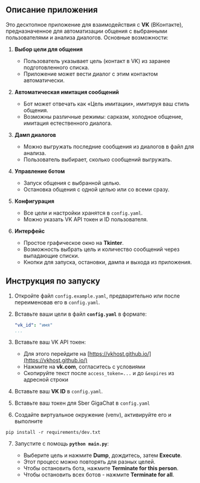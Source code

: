 ## Описание приложения

Это десктопное приложение для взаимодействия с **VK** (ВКонтакте), предназначенное для автоматизации общения с выбранными пользователями и анализа диалогов. Основные возможности:

1. **Выбор цели для общения**

   * Пользователь указывает цель (контакт в VK) из заранее подготовленного списка.
   * Приложение может вести диалог с этим контактом автоматически.

2. **Автоматическая имитация сообщений**

   * Бот может отвечать как «Цель имитации», имитируя ваш стиль общения.
   * Возможны различные режимы: сарказм, холодное общение, имитация естественного диалога.

3. **Дамп диалогов**

   * Можно выгружать последние сообщения из диалогов в файл для анализа.
   * Пользователь выбирает, сколько сообщений выгружать.

4. **Управление ботом**

   * Запуск общения с выбранной целью.
   * Остановка общения с одной целью или со всеми сразу.

5. **Конфигурация**

   * Все цели и настройки хранятся в `config.yaml`.
   * Можно указать VK API токен и ID пользователя.

6. **Интерфейс**

   * Простое графическое окно на **Tkinter**.
   * Возможность выбрать цель и количество сообщений через выпадающие списки.
   * Кнопки для запуска, остановки, дампа и выхода из приложения.

## Инструкция по запуску

1. Откройте файл `сonfig.example.yaml`, предварительно или после переименовав его в `config.yaml`.

2. Вставьте ваши цели в файл **`config.yaml`** в формате:

   ```yaml
   "vk_id": "имя"
   ...
   ```

3. Вставьте ваш VK API токен:

   * Для этого перейдите на [https://vkhost.github.io/](https://vkhost.github.io/)
   * Нажмите на **vk.com**, согласитесь с условиями
   * Скопируйте текст после `access_token=...` и до `&expires` из адресной строки

4. Вставьте ваш **VK ID** в `сonfig.yaml`.
5. Вставьте ваш токен для Sber GigaChat в `сonfig.yaml`

6. Создайте виртуальное окружение (venv), активируйте его и выполните
```shell
pip install -r requirements/dev.txt
```
7. Запустите с помощь **`python main.py`**:

   * Выберите цель и нажмите **Dump**, дождитесь, затем **Execute**.
   * Этот процесс можно повторять для разных целей.
   * Чтобы остановить бота, нажмите **Terminate for this person**.
   * Чтобы остановить всех ботов - нажмите **Terminate for all**.




 
